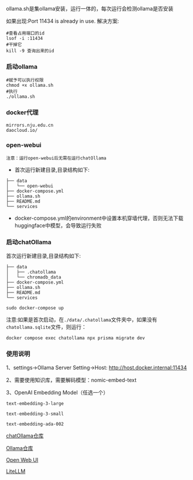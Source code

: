 ollama.sh是集ollama安装，运行一体的，每次运行会检测ollama是否安装

如果出现:Port 11434 is already in use. 
解决方案:
```shell
#查看占用端口的id
lsof -i :11434
#干掉它
kill -9 查询出来的id
```

### 启动ollama
```shell
#赋予可以执行权限
chmod +x ollama.sh
#执行
./ollama.sh
```
### docker代理

```
mirrors.nju.edu.cn
daocloud.io/
```

### open-webui
`注意：运行open-webui后无需在运行chatOllama`

* 首次运行新建目录,目录结构如下:
```
├── data
│   └── open-webui
├── docker-compose.yml
├── ollama.sh
├── README.md
└── services
```
* docker-compose.yml的environment中设置本机穿墙代理，否则无法下载huggingface中模型，会导致运行失败


### 启动chatOllama

首次运行新建目录,目录结构如下:
```
├── data
│   ├── .chatollama
│   └── chromadb_data
├── docker-compose.yml
├── ollama.sh
├── README.md
└── services
```

```shell
sudo docker-compose up
```

注意:如果是首次启动，在`./data/.chatollama`文件夹中，如果没有`chatollama.sqlite`文件，则运行：
```shell
docker compose exec chatollama npx prisma migrate dev
```

### 使用说明

1、settings->Ollama Server Setting->Host: http://host.docker.internal:11434

2、需要使用知识库，需要解码模型：nomic-embed-text

3、OpenAI Embedding Model（任选一个）

```
text-embedding-3-large

text-embedding-3-small

text-embedding-ada-002

```

[chatOllama仓库](https://github.com/sugarforever/chat-ollama/)

[Ollama仓库](https://github.com/ollama/ollama)

[Open Web UI](https://github.com/open-webui/open-webui)

[LiteLLM](https://docs.openwebui.com/tutorial/litellm)